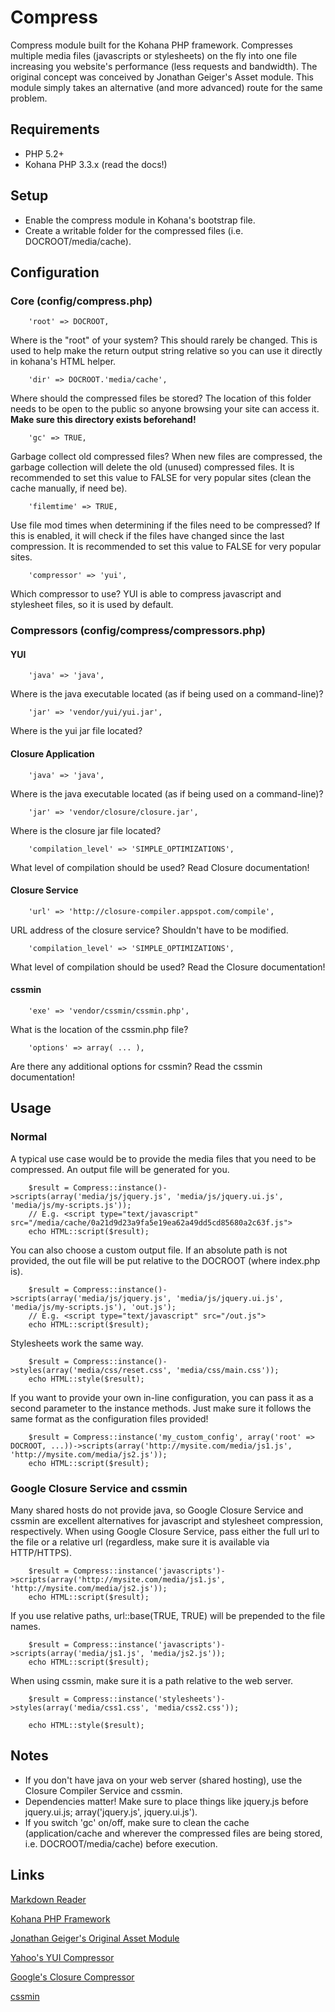 # Compress

Compress module built for the Kohana PHP framework.  Compresses multiple media files (javascripts or stylesheets) on the fly into one file increasing you website's performance (less requests and bandwidth).  The original concept was conceived by Jonathan Geiger's Asset module.  This module simply takes an alternative (and more advanced) route for the same problem.


## Requirements

- PHP 5.2+
- Kohana PHP 3.3.x (read the docs!)


## Setup

- Enable the compress module in Kohana's bootstrap file.
- Create a writable folder for the compressed files (i.e. DOCROOT/media/cache).


## Configuration

### Core (config/compress.php)

		'root' => DOCROOT,

Where is the "root" of your system?  This should rarely be changed.  This is used to help make the return output string relative so you can use it directly in kohana's HTML helper.

		'dir' => DOCROOT.'media/cache',

Where should the compressed files be stored?  The location of this folder needs to be open to the public so anyone browsing your site can access it.  **Make sure this directory exists beforehand!**

		'gc' => TRUE,

Garbage collect old compressed files?  When new files are compressed, the garbage collection will delete the old (unused) compressed files.  It is recommended to set this value to FALSE for very popular sites (clean the cache manually, if need be).

		'filemtime' => TRUE,

Use file mod times when determining if the files need to be compressed?  If this is enabled, it will check if the files have changed since the last compression.  It is recommended to set this value to FALSE for very popular sites.

		'compressor' => 'yui',

Which compressor to use?  YUI is able to compress javascript and stylesheet files, so it is used by default.

### Compressors (config/compress/compressors.php)

#### YUI

		'java' => 'java',

Where is the java executable located (as if being used on a command-line)?

		'jar' => 'vendor/yui/yui.jar',

Where is the yui jar file located?

#### Closure Application

		'java' => 'java',

Where is the java executable located (as if being used on a command-line)?

		'jar' => 'vendor/closure/closure.jar',

Where is the closure jar file located?

		'compilation_level' => 'SIMPLE_OPTIMIZATIONS',

What level of compilation should be used?  Read Closure documentation!

#### Closure Service

		'url' => 'http://closure-compiler.appspot.com/compile',

URL address of the closure service?  Shouldn't have to be modified.

		'compilation_level' => 'SIMPLE_OPTIMIZATIONS',

What level of compilation should be used?  Read the Closure documentation!

#### cssmin

		'exe' => 'vendor/cssmin/cssmin.php',

What is the location of the cssmin.php file?

		'options' => array( ... ),

Are there any additional options for cssmin?  Read the cssmin documentation!


## Usage

### Normal

A typical use case would be to provide the media files that you need to be compressed.  An output file will be generated for you.

		$result = Compress::instance()->scripts(array('media/js/jquery.js', 'media/js/jquery.ui.js', 'media/js/my-scripts.js'));
		// E.g. <script type="text/javascript" src="/media/cache/0a21d9d23a9fa5e19ea62a49dd5cd85680a2c63f.js">
		echo HTML::script($result);

You can also choose a custom output file.  If an absolute path is not provided, the out file will be put relative to the DOCROOT (where index.php is).

		$result = Compress::instance()->scripts(array('media/js/jquery.js', 'media/js/jquery.ui.js', 'media/js/my-scripts.js'), 'out.js');
		// E.g. <script type="text/javascript" src="/out.js">
		echo HTML::script($result);

Stylesheets work the same way.

		$result = Compress::instance()->styles(array('media/css/reset.css', 'media/css/main.css'));
		echo HTML::style($result);

If you want to provide your own in-line configuration, you can pass it as a second parameter to the instance methods.  Just make sure it follows the same format as the configuration files provided!

		$result = Compress::instance('my_custom_config', array('root' => DOCROOT, ...))->scripts(array('http://mysite.com/media/js1.js', 'http://mysite.com/media/js2.js'));
		echo HTML::script($result);

### Google Closure Service and cssmin

Many shared hosts do not provide java, so Google Closure Service and cssmin are excellent alternatives for javascript and stylesheet compression, respectively.  When using Google Closure Service, pass either the full url to the file or a relative url (regardless, make sure it is available via HTTP/HTTPS).

		$result = Compress::instance('javascripts')->scripts(array('http://mysite.com/media/js1.js', 'http://mysite.com/media/js2.js'));
		echo HTML::script($result);

If you use relative paths, url::base(TRUE, TRUE) will be prepended to the file names.

		$result = Compress::instance('javascripts')->scripts(array('media/js1.js', 'media/js2.js'));
		echo HTML::script($result);

When using cssmin, make sure it is a path relative to the web server.

		$result = Compress::instance('stylesheets')->styles(array('media/css1.css', 'media/css2.css'));
		
		echo HTML::style($result);

## Notes

* If you don't have java on your web server (shared hosting), use the Closure Compiler Service and cssmin.
* Dependencies matter!  Make sure to place things like jquery.js before jquery.ui.js; array('jquery.js', jquery.ui.js').
* If you switch 'gc' on/off, make sure to clean the cache (application/cache and wherever the compressed files are being stored, i.e. DOCROOT/media/cache) before execution.


## Links

[Markdown Reader](http://www.google.com/search?sourceid=chrome&ie=UTF-8&q=markdown+reader)

[Kohana PHP Framework](http://kohanaframework.org/)

[Jonathan Geiger's Original Asset Module](http://github.com/jonathangeiger/kohana-asset)

[Yahoo's YUI Compressor](http://developer.yahoo.com/yui/compressor/)

[Google's Closure Compressor](http://code.google.com/closure/compiler/docs/overview.html)

[cssmin](http://code.google.com/p/cssmin/)